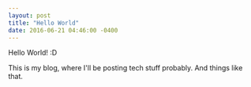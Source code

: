```yaml
---
layout: post
title: "Hello World"
date: 2016-06-21 04:46:00 -0400
---
```

Hello World! :D

This is my blog, where I'll be posting tech stuff probably. And things like that.